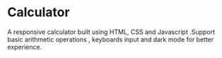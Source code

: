 # Calculator
A  responsive calculator built using HTML, CSS and Javascript .Support basic arithmetic operations , keyboards input and dark mode for better experience.
